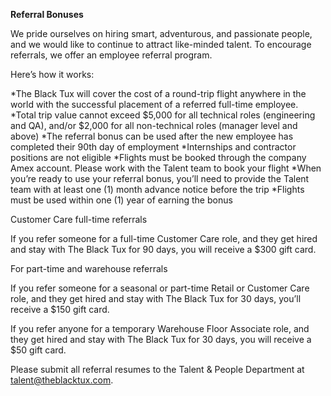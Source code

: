 
**Referral Bonuses**

We pride ourselves on hiring smart, adventurous, and passionate people, and we would like to continue to attract like-minded talent. To encourage referrals, we offer an employee referral program.

Here’s how it works: 
 
*The Black Tux will cover the cost of a round-trip flight anywhere in the world with the successful placement of a referred full-time employee.
*Total trip value cannot exceed $5,000 for all technical roles (engineering and QA), and/or $2,000 for all non-technical roles (manager level and above)
*The referral bonus can be used after the new employee has completed their 90th day of employment
*Internships and contractor positions are not eligible
*Flights must be booked through the company Amex account. Please work with the Talent team to book your flight
*When you’re ready to use your referral bonus, you’ll need to provide the Talent team with at least one (1) month advance notice before the trip
*Flights must be used within one (1) year of earning the bonus

Customer Care full-time referrals
 
If you refer someone for a full-time Customer Care role, and they get hired and stay with The Black Tux for 90 days, you will receive a $300 gift card.
 
For part-time and warehouse referrals

 If you refer someone for a seasonal or part-time Retail or Customer Care role, and they get hired and stay with The Black Tux for 30 days, you’ll receive a $150 gift card.
 
If you refer anyone for a temporary Warehouse Floor Associate role, and they get hired and stay with The Black Tux for 30 days, you will receive a $50 gift card.

Please submit all referral resumes to the Talent & People Department at talent@theblacktux.com.
